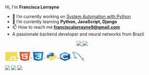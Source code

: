 
  Hi, I'm **Francisca Lorrayne**
  
- 🔭 I’m currently working on [System Automation with Python](https://github.com/franciscalorraynes/Automacao-de-Sistemas-com-Python)
- 🌱 I’m currently learning **Python, JavaScript, Django**
- 📫 How to reach me **franciscalorrayne9@gmail.com**
- A passionate backend developer and neural networks from Brazil

<div align="center">
  <a href="https://github.com/franciscalorraynes">
  <img height="180em" src="https://github-readme-stats.vercel.app/api?username=franciscalorraynes&show_icons=true&theme=dracula&include_all_commits=true&count_private=true"/>
  <img height="180em" src="https://github-readme-stats.vercel.app/api/top-langs/?username=franciscalorraynes&layout=compact&langs_count=7&theme=dracula"/>
</div>
  
  <div style="display: inline_block"><br>
  <img align="center" alt="Lorrayne-Js" height="30" width="40" src="https://raw.githubusercontent.com/devicons/devicon/master/icons/javascript/javascript-plain.svg">
  <img align="center" alt="Lorrayne-HTML" height="30" width="40" src="https://raw.githubusercontent.com/devicons/devicon/master/icons/html5/html5-original.svg">
  <img align="center" alt="Lorrayne-CSS" height="30" width="40" src="https://raw.githubusercontent.com/devicons/devicon/master/icons/css3/css3-original.svg">
  <img align="center" alt="Lorrayne-Python" height="30" width="40" src="https://raw.githubusercontent.com/devicons/devicon/master/icons/python/python-original.svg">
  <img align="center" alt="Lorrayne-C" height="30" width="40" src="https://raw.githubusercontent.com/devicons/devicon/master/icons/c/c-original.svg">
    <img align="center" alt="Lorrayne-sql" height="30" width="40" src="https://raw.githubusercontent.com/devicons/devicon/master/icons/mysql/mysql-plain.svg">   
</div>
  
<div> 
 
  <a href="https://instagram.com/franciscalorraynes" target="_blank"><img src="https://img.shields.io/badge/-Instagram-%23E4405F?style=for-the-badge&logo=instagram&logoColor=white" target="_blank"></a>
  <a href = "mailto:franciscalorrayne9@gmail.com"><img src="https://img.shields.io/badge/-Gmail-%23333?style=for-the-badge&logo=gmail&logoColor=white" target="_blank"></a>
  <a href="https://www.linkedin.com/in/francisca-lorrayne-588165227/" target="_blank"><img src="https://img.shields.io/badge/-LinkedIn-%230077B5?style=for-the-badge&logo=linkedin&logoColor=white" target="_blank"></a> 
 
 
</div>
 
